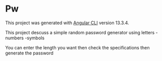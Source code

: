 # Pw

This project was generated with [Angular CLI](https://github.com/angular/angular-cli) version 13.3.4.

This project descuss a simple random password generator using letters - numbers -symbols

You can enter the length you want then check the specifications then generate the password
